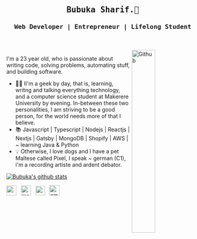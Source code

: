<h2 align='center'><samp><strong>Bubuka Sharif.</strong>👋</samp></h2> 
<h3 align='center'> <samp>Web Developer | Entrepreneur  | Lifelong Student </samp></h3>
<br><br>

<img width="35%" align="right" alt="Github" src="https://user-images.githubusercontent.com/48678280/88862734-4903af80-d201-11ea-968b-9c939d88a37c.gif" />

I'm a 23 year old, who is passionate about writing code, solving problems, automating stuff, and building software.

- 🔭👯 II'm a geek by day, that is, learning, writng and talking everything technology, and a computer science student at Makerere University by evening. In-between these two personalities, I am striving to be a good person, for the world needs more of that I believe.
- 📚 Javascript | Typescript | Nodejs | Reactjs | Nextjs | Gatsby | MongoDB | Shopify | AWS | ~ learning Java & Python
- 💡 Otherwise, I love dogs and I have a pet Maltese called Pixel, I speak ~ german (C1), i'm a recording artiste and ardent debator. 

<div>
  
<!--
<a>
<img align="left" src="https://github-readme-stats.vercel.app/api/top-langs/?username=sharifbubuka&theme=algolia&hide=html,dockerfile" alt="francislagares" />
</a>
--> 
[![Bubuka's github stats](https://github-readme-stats.vercel.app/api?username=sharifbubuka&show_icons=true&theme=algolia)](https://github.com/sharifbubuka)
</div>

<p align='left'>
<a href="https://www.linkedin.com/in/bubuka-sharif-74156b176/"><img height="26" src="https://img.shields.io/badge/linkedin-%230077B5.svg?&style=for-the-badge&logo=linkedin&logoColor=white"></a>&nbsp;&nbsp;
<a href="https://medium.com/@sharifbubuka256"><img height="26" src="https://img.shields.io/badge/medium-%2312100E.svg?&style=for-the-badge&logo=medium&logoColor=white" alt="medium profile"></a>&nbsp;&nbsp;
<a href="https://twitter.com/bubuka_sharif"><img height="25" src="https://img.shields.io/badge/twitter-%231DA1F2.svg?&style=for-the-badge&logo=twitter&logoColor=white"></a>&nbsp;&nbsp;
<!--<a href="https://jaywonder20.netlify.app/"><img height="27" src="https://img.shields.io/badge/portfolio-%2312100E.svg?&style=for-the-badge&logo=superuser&logoColor=white" alt=""></a>&nbsp;&nbsp;-->
<a href="mailto:bubukasharif.work@gmail.com"><img height="27" src="https://img.shields.io/badge/Email-%230077B5.svg?&style=for-the-badge&logo=gmail" alt="email address"></a>
</p>
